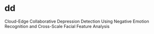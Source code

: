 # dd
Cloud-Edge Collaborative Depression Detection Using Negative Emotion Recognition and Cross-Scale Facial Feature Analysis
